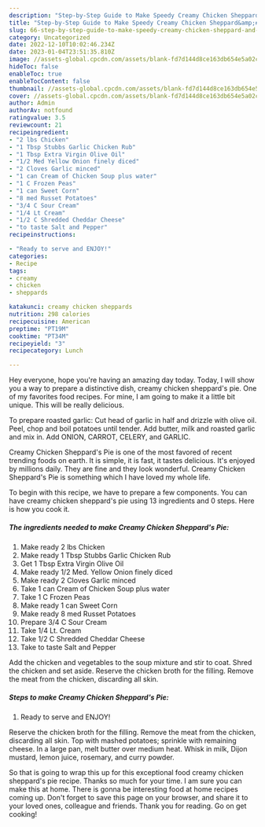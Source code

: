 ```yaml
---
description: "Step-by-Step Guide to Make Speedy Creamy Chicken Sheppard&amp;#39;s Pie"
title: "Step-by-Step Guide to Make Speedy Creamy Chicken Sheppard&amp;#39;s Pie"
slug: 66-step-by-step-guide-to-make-speedy-creamy-chicken-sheppard-and-39-s-pie
category: Uncategorized
date: 2022-12-10T10:02:46.234Z
date: 2023-01-04T23:51:35.810Z
image: //assets-global.cpcdn.com/assets/blank-fd7d144d8ce163db654e5a02c40b08a2775adb7897d16e4062681dc7e1b2800f.png
hideToc: false
enableToc: true
enableTocContent: false
thumbnail: //assets-global.cpcdn.com/assets/blank-fd7d144d8ce163db654e5a02c40b08a2775adb7897d16e4062681dc7e1b2800f.png
cover: //assets-global.cpcdn.com/assets/blank-fd7d144d8ce163db654e5a02c40b08a2775adb7897d16e4062681dc7e1b2800f.png
author: Admin
authorAv: notfound
ratingvalue: 3.5
reviewcount: 21
recipeingredient:
- "2 lbs Chicken"
- "1 Tbsp Stubbs Garlic Chicken Rub"
- "1 Tbsp Extra Virgin Olive Oil"
- "1/2 Med Yellow Onion finely diced"
- "2 Cloves Garlic minced"
- "1 can Cream of Chicken Soup plus water"
- "1 C Frozen Peas"
- "1 can Sweet Corn"
- "8 med Russet Potatoes"
- "3/4 C Sour Cream"
- "1/4 Lt Cream"
- "1/2 C Shredded Cheddar Cheese"
- "to taste Salt and Pepper"
recipeinstructions:

- "Ready to serve and ENJOY!"
categories:
- Recipe
tags:
- creamy
- chicken
- sheppards

katakunci: creamy chicken sheppards 
nutrition: 298 calories
recipecuisine: American
preptime: "PT19M"
cooktime: "PT34M"
recipeyield: "3"
recipecategory: Lunch

---
```



Hey everyone, hope you're having an amazing day today. Today, I will show you a way to prepare a distinctive dish, creamy chicken sheppard&#39;s pie. One of my favorites food recipes. For mine, I am going to make it a little bit unique. This will be really delicious.

To prepare roasted garlic: Cut head of garlic in half and drizzle with olive oil. Peel, chop and boil potatoes until tender. Add butter, milk and roasted garlic and mix in. Add ONION, CARROT, CELERY, and GARLIC.

Creamy Chicken Sheppard&#39;s Pie is one of the most favored of recent trending foods on earth. It is simple, it is fast, it tastes delicious. It's enjoyed by millions daily. They are fine and they look wonderful. Creamy Chicken Sheppard&#39;s Pie is something which I have loved my whole life.


To begin with this recipe, we have to prepare a few components. You can have creamy chicken sheppard&#39;s pie using 13 ingredients and 0 steps. Here is how you cook it.

<!--inarticleads1-->

##### The ingredients needed to make Creamy Chicken Sheppard&#39;s Pie:

1. Make ready 2 lbs Chicken
1. Make ready 1 Tbsp Stubbs Garlic Chicken Rub
1. Get 1 Tbsp Extra Virgin Olive Oil
1. Make ready 1/2 Med. Yellow Onion finely diced
1. Make ready 2 Cloves Garlic minced
1. Take 1 can Cream of Chicken Soup plus water
1. Take 1 C Frozen Peas
1. Make ready 1 can Sweet Corn
1. Make ready 8 med Russet Potatoes
1. Prepare 3/4 C Sour Cream
1. Take 1/4 Lt. Cream
1. Take 1/2 C Shredded Cheddar Cheese
1. Take to taste Salt and Pepper


Add the chicken and vegetables to the soup mixture and stir to coat. Shred the chicken and set aside. Reserve the chicken broth for the filling. Remove the meat from the chicken, discarding all skin. 

<!--inarticleads2-->

##### Steps to make Creamy Chicken Sheppard&#39;s Pie:


1. Ready to serve and ENJOY!

Reserve the chicken broth for the filling. Remove the meat from the chicken, discarding all skin. Top with mashed potatoes; sprinkle with remaining cheese. In a large pan, melt butter over medium heat. Whisk in milk, Dijon mustard, lemon juice, rosemary, and curry powder. 

So that is going to wrap this up for this exceptional food creamy chicken sheppard&#39;s pie recipe. Thanks so much for your time. I am sure you can make this at home. There is gonna be interesting food at home recipes coming up. Don't forget to save this page on your browser, and share it to your loved ones, colleague and friends. Thank you for reading. Go on get cooking!
